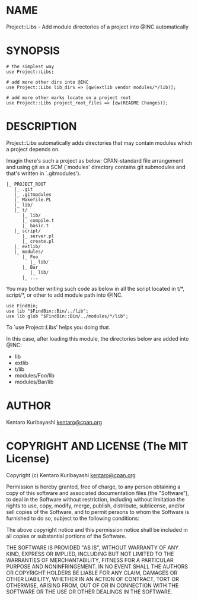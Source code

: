# NAME

Project::Libs - Add module directories of a project into @INC
automatically

# SYNOPSIS

    # the simplest way
    use Project::Libs;

    # add more other dirs into @INC
    use Project::Libs lib_dirs => [qw(extlib vendor modules/*/lib)];

    # add more other marks locate on a project root
    use Project::Libs project_root_files => [qw(README Changes)];

# DESCRIPTION

Project::Libs automatically adds directories that may contain modules
which a project depends on.

Imagin there's such a project as below: CPAN-standard file arrangement
and using git as a SCM (\`modules' directory contains git submodules
and that's written in \`.gitmodules').

    |_ PROJECT_ROOT
       |_ .git
       |_ .gitmodules
       |_ Makefile.PL
       |_ lib/
       |_ t/
          |_ lib/
          |_ compile.t
          |_ basic.t
       |_ script/
          |_ server.pl
          |_ create.pl
       |_ extlib/
       |_ modules/
          |_ Foo
             |_ lib/
          |_ Bar
             |_ lib/
          |_ ...

You may bother writing such code as below in all the script located in
t/\*, script/\*, or other to add module path into @INC.

    use FindBin;
    use lib "$FindBin::Bin/../lib";
    use lib glob "$FindBin::Bin/../modules/*/lib";

To \`use Project::Libs' helps you doing that.

In this case, after loading this module, the directories below are
added into @INC:

- lib
- extlib
- t/lib
- modules/Foo/lib
- modules/Bar/lib

# AUTHOR

Kentaro Kuribayashi <kentaro@cpan.org>

# COPYRIGHT AND LICENSE (The MIT License)

Copyright (c) Kentaro Kuribayashi <kentaro@cpan.org>

Permission is hereby granted, free of charge, to any person obtaining
a copy of this software and associated documentation files (the
"Software"), to deal in the Software without restriction, including
without limitation the rights to use, copy, modify, merge, publish,
distribute, sublicense, and/or sell copies of the Software, and to
permit persons to whom the Software is furnished to do so, subject to
the following conditions:

The above copyright notice and this permission notice shall be
included in all copies or substantial portions of the Software.

THE SOFTWARE IS PROVIDED "AS IS", WITHOUT WARRANTY OF ANY KIND,
EXPRESS OR IMPLIED, INCLUDING BUT NOT LIMITED TO THE WARRANTIES OF
MERCHANTABILITY, FITNESS FOR A PARTICULAR PURPOSE AND
NONINFRINGEMENT. IN NO EVENT SHALL THE AUTHORS OR COPYRIGHT HOLDERS BE
LIABLE FOR ANY CLAIM, DAMAGES OR OTHER LIABILITY, WHETHER IN AN ACTION
OF CONTRACT, TORT OR OTHERWISE, ARISING FROM, OUT OF OR IN CONNECTION
WITH THE SOFTWARE OR THE USE OR OTHER DEALINGS IN THE SOFTWARE.
